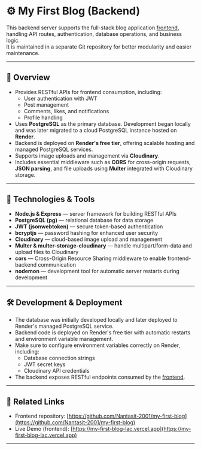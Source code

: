 # ⚙️ My First Blog (Backend)

This backend server supports the full-stack blog application [frontend](https://github.com/Nantasit-2001/my-first-blog), handling API routes, authentication, database operations, and business logic.  
It is maintained in a separate Git repository for better modularity and easier maintenance.

---

## 📌 Overview

- Provides RESTful APIs for frontend consumption, including:
  - User authentication with JWT
  - Post management
  - Comments, likes, and notifications
  - Profile handling
- Uses **PostgreSQL** as the primary database. Development began locally and was later migrated to a cloud PostgreSQL instance hosted on **Render**.
- Backend is deployed on **Render's free tier**, offering scalable hosting and managed PostgreSQL services.
- Supports image uploads and management via **Cloudinary**.
- Includes essential middleware such as **CORS** for cross-origin requests, **JSON parsing**, and file uploads using **Multer** integrated with Cloudinary storage.

---

## 🔧 Technologies & Tools

- **Node.js & Express** — server framework for building RESTful APIs  
- **PostgreSQL (pg)** — relational database for data storage  
- **JWT (jsonwebtoken)** — secure token-based authentication  
- **bcryptjs** — password hashing for enhanced user security  
- **Cloudinary** — cloud-based image upload and management  
- **Multer & multer-storage-cloudinary** — handle multipart/form-data and upload files to Cloudinary  
- **cors** — Cross-Origin Resource Sharing middleware to enable frontend-backend communication  
- **nodemon** — development tool for automatic server restarts during development  

---

## 🛠️ Development & Deployment

- The database was initially developed locally and later deployed to Render's managed PostgreSQL service.  
- Backend code is deployed on Render's free tier with automatic restarts and environment variable management.  
- Make sure to configure environment variables correctly on Render, including:  
  - Database connection strings  
  - JWT secret keys  
  - Cloudinary API credentials  
- The backend exposes RESTful endpoints consumed by the [frontend](https://github.com/Nantasit-2001/my-first-blog).

---

## 🔗 Related Links

- Frontend repository: [https://github.com/Nantasit-2001/my-first-blog](https://github.com/Nantasit-2001/my-first-blog)  
- Live Demo (frontend): [https://my-first-blog-lac.vercel.app](https://my-first-blog-lac.vercel.app)  

---
